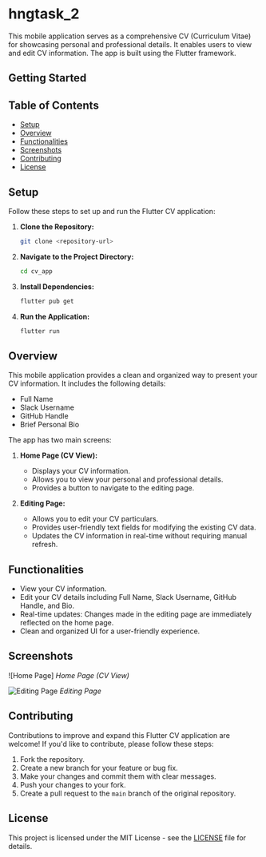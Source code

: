 # hngtask_2

This mobile application serves as a comprehensive CV (Curriculum Vitae) for showcasing personal and professional details. It enables users to view and edit CV information. The app is built using the Flutter framework.


## Getting Started

## Table of Contents

- [Setup](#setup)
- [Overview](#overview)
- [Functionalities](#functionalities)
- [Screenshots](#screenshots)
- [Contributing](#contributing)
- [License](#license)

## Setup

Follow these steps to set up and run the Flutter CV application:

1. **Clone the Repository:**

   ```bash
   git clone <repository-url>
   ```

2. **Navigate to the Project Directory:**

   ```bash
   cd cv_app
   ```

3. **Install Dependencies:**

   ```bash
   flutter pub get
   ```

4. **Run the Application:**

   ```bash
   flutter run
   ```

## Overview

This mobile application provides a clean and organized way to present your CV information. It includes the following details:

- Full Name
- Slack Username
- GitHub Handle
- Brief Personal Bio

The app has two main screens:

1. **Home Page (CV View):**
   - Displays your CV information.
   - Allows you to view your personal and professional details.
   - Provides a button to navigate to the editing page.

2. **Editing Page:**
   - Allows you to edit your CV particulars.
   - Provides user-friendly text fields for modifying the existing CV data.
   - Updates the CV information in real-time without requiring manual refresh.

## Functionalities

- View your CV information.
- Edit your CV details including Full Name, Slack Username, GitHub Handle, and Bio.
- Real-time updates: Changes made in the editing page are immediately reflected on the home page.
- Clean and organized UI for a user-friendly experience.

## Screenshots

![Home Page]
*Home Page (CV View)*

![Editing Page](screenshots/editing_page.png)
*Editing Page*

## Contributing

Contributions to improve and expand this Flutter CV application are welcome! If you'd like to contribute, please follow these steps:

1. Fork the repository.
2. Create a new branch for your feature or bug fix.
3. Make your changes and commit them with clear messages.
4. Push your changes to your fork.
5. Create a pull request to the `main` branch of the original repository.



## License

This project is licensed under the MIT License - see the [LICENSE](LICENSE) file for details.



